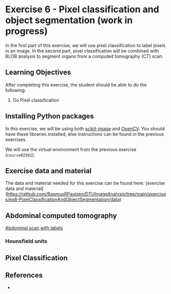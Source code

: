 # Exercise 6 - Pixel classification and object segmentation (work in progress)

In the first part of this exercise, we will use pixel classification to label pixels in an image. In the second part, pixel classification will be combined with BLOB analysis to segment organs from a computed tomography (CT) scan.


## Learning Objectives

After completing this exercise, the student should be able to do the following:

1. Do Pixel classification

## Installing Python packages

In this exercise, we will be using both [scikit-image](https://scikit-image.org/) and [OpenCV](https://opencv.org/). You should have these libraries installed, else instructions can be found in the previous exercises.

We will use the virtual environment from the previous exercise (`course02502`). 

## Exercise data and material

The data and material needed for this exercise can be found here: [exercise data and material]
(https://github.com/RasmusRPaulsen/DTUImageAnalysis/tree/main/exercises/ex6-PixelClassificationAndObjectSegmentation/data)

## Abdominal computed tomography

[Abdominal scan with labels](figs/AbdominalScanLabels.png)

### Hounsfield units


## Pixel Classification


## References

- 
